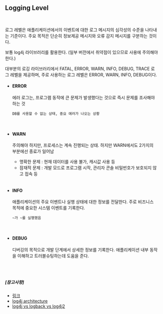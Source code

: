 ## Logging Level

<br>

로그 레벨은 애플리케이션에서의 이벤트에 대한 로그 메시지의 심각성의 수준을 나타내는 기준이다. 주요 목적은 단순히 정보제공 메시지와 오류 감지 메시지를 구분하는 것이다.

보통 log4j 라이브러리를 활용한다. (일부 버전에서 취약점이 있으므로 사용에 주의해야 한다.)

대부분의 로깅 라이브러리에서 FATAL, ERROR, WARN, INFO, DEBUG, TRACE 로그 레벨을 제공하며, 주로 사용하는 로그 레벨은 ERROR, WARN, INFO, DEBUG이다.
<br>

- #### ERROR

  에러 로그는, 프로그램 동작에 큰 문제가 발생했다는 것으로 즉시 문제를 조사해야 하는 것

  `DB를 사용할 수 없는 상태, 중요 에러가 나오는 상황`

  <br>

- #### WARN

  주의해야 하지만, 프로세스는 계속 진행되는 상태. 하지만 WARN에서도 2가지의 부분에선 종료가 일어남

  - 명확한 문제 : 현재 데이터를 사용 불가, 캐시값 사용 등
  - 잠재적 문제 : 개발 모드로 프로그램 시작, 관리자 콘솔 비밀번호가 보호되지 않고 접속 등

  <br>

- #### INFO

  애플리케이션의 주요 이벤트나 실행 상태에 대한 정보를 전달한다. 주로 비즈니스 목적에 중요한 시스템 이벤트를 기록한다.

  `~가 ~를 실행했음`

  <br>

- #### DEBUG

  디버깅의 목적으로 개발 단계에서 상세한 정보를 기록한다. 애플리케이션 내부 동작을 이해하고 트러블슈팅하는데 도움을 준다.

<br>

<br>

##### [참고사항]

- [링크](https://jangiloh.tistory.com/18)
- [log4j architecture](https://logging.apache.org/log4j/2.x/manual/architecture.html)
- [log4j vs logback vs log4j2](https://stackify.com/compare-java-logging-frameworks/)

